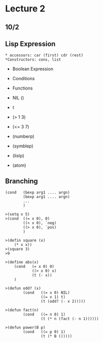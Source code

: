 # Lecture 2 
## 10/2 

## Lisp Expression 

    * accessors: car (first) cdr (rest)
    *Constructors: cons, list  
* Boolean Expression 
* Conditions 
* Functions


* NIL ()
* t 
* (> 1 3)
* (<= 3 7)

* (numberp)
* (symblep)
* (listp)
* (atom)

## Branching
```Lisp 
(cond   (bexp arg1 .... argn)
        (bexp arg1 .... argn)
        ...
        )

>(setq x 5)
>(cond  ((= x 0), 0)
        ((< x 0), `neg)
        ((> x 0), `pos)
        )

>(defin square (x)
    (* x x))
>(square 3)
>9 

>(define abs(x)
    (cond   (= x 0) 0)
            ((> x 0) x)
            (t (- x))
    )

>(defun odd? (x)
        (cond   ((= x 0) NIL)
                ((= x 1) t)
                (t (odd? (- x 2)))))

>(defun fact(n)
        (cond   ((= n 0) 1)
                (t (* n (fact (- n 1))))))

>(defun power(B p)
        (cond   ((= p 0) 1)
                (t (* B ()))))
```


